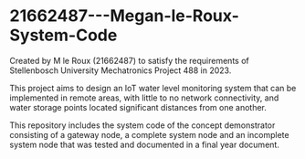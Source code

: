 # 21662487---Megan-le-Roux-System-Code
Created by M le Roux (21662487) to satisfy the requirements of Stellenbosch University Mechatronics Project 488 in 2023.

This project aims to design an IoT water level monitoring system that can be implemented in remote areas, with little to no network connectivity, and water storage points 
located significant distances from one another. 

This repository includes the system code of the concept demonstrator consisting of a gateway node, a complete system node and an incomplete system node that was
tested and documented in a final year document.
